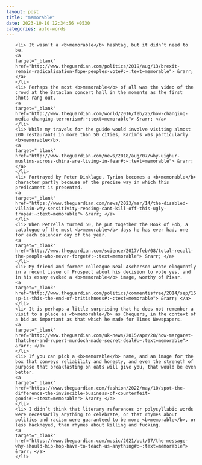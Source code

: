 ```yaml
---
layout: post
title: "memorable"
date: 2023-10-10 12:34:56 +0530
categories: auto-words
---
```

<ol>

    <li> It wasn’t a <b>memorable</b> hashtag, but it didn’t need to be.
    <a 
    target="_blank" 
    href="http://www.theguardian.com/politics/2019/aug/13/brexit-remain-radicalisation-fbpe-peoples-vote#:~:text=memorable"> &rarr; </a>
    </li>
    <li> Perhaps the most <b>memorable</b> of all was the video of the crowd at the Bataclan concert hall in the moments as the first shots rang out.
    <a 
    target="_blank" 
    href="http://www.theguardian.com/world/2016/feb/25/how-changing-media-changing-terrorism#:~:text=memorable"> &rarr; </a>
    </li>
    <li> While my travels for the guide would involve visiting almost 200 restaurants in more than 50 cities, Karim’s was particularly <b>memorable</b>.
    <a 
    target="_blank" 
    href="http://www.theguardian.com/news/2018/aug/07/why-uighur-muslims-across-china-are-living-in-fear#:~:text=memorable"> &rarr; </a>
    </li>
    <li> Portrayed by Peter Dinklage, Tyrion becomes a <b>memorable</b> character partly because of the precise way in which this predicament is presented.
    <a 
    target="_blank" 
    href="https://www.theguardian.com/news/2023/mar/14/the-disabled-villain-why-sensitivity-reading-cant-kill-off-this-ugly-trope#:~:text=memorable"> &rarr; </a>
    </li>
    <li> When Petrella turned 50, he put together the Book of Bob, a catalogue of the most <b>memorable</b> days he has ever had, one for each calendar day of the year.
    <a 
    target="_blank" 
    href="http://www.theguardian.com/science/2017/feb/08/total-recall-the-people-who-never-forget#:~:text=memorable"> &rarr; </a>
    </li>
    <li> My friend and former colleague Neal Ascherson wrote eloquently in a recent issue of Prospect about his decision to vote yes, and in his essay evoked a <b>memorable</b> image, worthy of Pixar.
    <a 
    target="_blank" 
    href="http://www.theguardian.com/politics/commentisfree/2014/sep/16/-sp-is-this-the-end-of-britishness#:~:text=memorable"> &rarr; </a>
    </li>
    <li> It is perhaps a little surprising that he does not remember a visit to a place as <b>memorable</b> as Chequers, in the context of a bid as important as that which he made for Times Newspapers.
    <a 
    target="_blank" 
    href="http://www.theguardian.com/uk-news/2015/apr/28/how-margaret-thatcher-and-rupert-murdoch-made-secret-deal#:~:text=memorable"> &rarr; </a>
    </li>
    <li> If you can pick a <b>memorable</b> name, and an image for the box that conveys reliability and honesty, and even the strength of purpose that breakfasting on oats will give you, that would be even better.
    <a 
    target="_blank" 
    href="https://www.theguardian.com/fashion/2022/may/10/spot-the-difference-the-invincible-business-of-counterfeit-goods#:~:text=memorable"> &rarr; </a>
    </li>
    <li> I didn’t think that literary references or polysyllabic words were necessarily anything to celebrate, or that rhymes about politics and racism were guaranteed to be more <b>memorable</b>, or less hackneyed, than rhymes about killing and fucking.
    <a 
    target="_blank" 
    href="https://www.theguardian.com/music/2021/oct/07/the-message-why-should-hip-hop-have-to-teach-us-anything#:~:text=memorable"> &rarr; </a>
    </li>